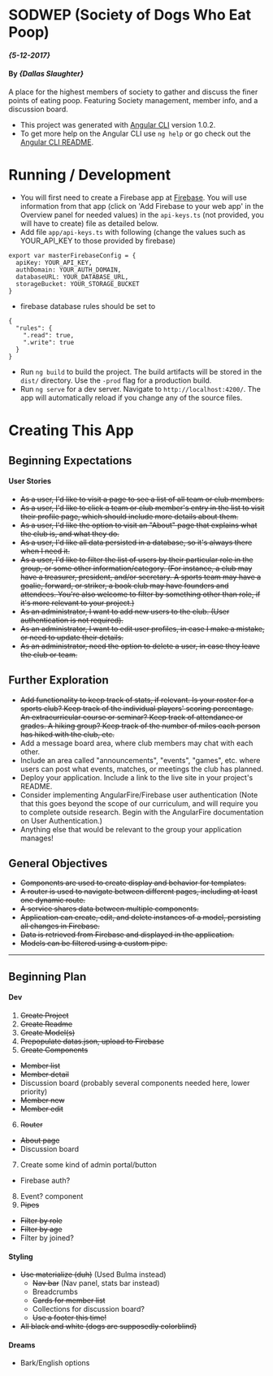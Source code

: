 # SODWEP (Society of Dogs Who Eat Poop)

#### _{5-12-2017}_

#### By _**{Dallas Slaughter}**_

A place for the highest members of society to gather and discuss the finer points of eating poop. Featuring Society management, member info, and a discussion board.

* This project was generated with [Angular CLI](https://github.com/angular/angular-cli) version 1.0.2.
* To get more help on the Angular CLI use `ng help` or go check out the [Angular CLI README](https://github.com/angular/angular-cli/blob/master/README.md).

Running / Development
======

* You will first need to create a Firebase app at [Firebase](https://firebase.google.com). You will use information from that app (click on 'Add Firebase to your web app' in the Overview panel for needed values) in the `api-keys.ts` (not provided, you will have to create) file as detailed below.
* Add file `app/api-keys.ts` with following (change the values such as YOUR_API_KEY to those provided by firebase)
```
export var masterFirebaseConfig = {
  apiKey: YOUR_API_KEY,
  authDomain: YOUR_AUTH_DOMAIN,
  databaseURL: YOUR_DATABASE_URL,
  storageBucket: YOUR_STORAGE_BUCKET
}
```

* firebase database rules should be set to
```
{
  "rules": {
    ".read": true,
    ".write": true
  }
}
```

* Run `ng build` to build the project. The build artifacts will be stored in the `dist/` directory. Use the `-prod` flag for a production build.
* Run `ng serve` for a dev server. Navigate to `http://localhost:4200/`. The app will automatically reload if you change any of the source files.


Creating This App
======

Beginning Expectations
------

#### User Stories
* ~~As a user, I'd like to visit a page to see a list of all team or club members.~~
* ~~As a user, I'd like to click a team or club member's entry in the list to visit their profile page, which should include more details about them.~~
* ~~As a user, I'd like the option to visit an "About" page that explains what the club is, and what they do.~~
* ~~As a user, I'd like all data persisted in a database, so it's always there when I need it.~~
* ~~As a user, I'd like to filter the list of users by their particular role in the group, or some other information/category. (For instance, a club may have a treasurer, president, and/or secretary. A sports team may have a goalie, forward, or striker, a book club may have founders and attendees. You're also welcome to filter by something other than role, if it's more relevant to your project.)~~
* ~~As an administrator, I want to add new users to the club. (User authentication is not required).~~
* ~~As an administrator, I want to edit user profiles, in case I make a mistake, or need to update their details.~~
* ~~As an administrator, need the option to delete a user, in case they leave the club or team.~~

Further Exploration
------
* ~~Add functionality to keep track of stats, if relevant. Is your roster for a sports club? Keep track of the individual players' scoring percentage. An extracurricular course or seminar? Keep track of attendance or grades. A hiking group? Keep track of the number of miles each person has hiked with the club, etc.~~
* Add a message board area, where club members may chat with each other.
* Include an area called "announcements", "events", "games", etc. where users can post what events, matches, or meetings the club has planned.
* Deploy your application. Include a link to the live site in your project's README.
* Consider implementing AngularFire/Firebase user authentication (Note that this goes beyond the scope of our curriculum, and will require you to complete outside research. Begin with the AngularFire documentation on User Authentication.)
* Anything else that would be relevant to the group your application manages!

General Objectives
------
* ~~Components are used to create display and behavior for templates.~~
* ~~A router is used to navigate between different pages, including at least one dynamic route.~~
* ~~A service shares data between multiple components.~~
* ~~Application can create, edit, and delete instances of a model, persisting all changes in Firebase.~~
* ~~Data is retrieved from Firebase and displayed in the application.~~
* ~~Models can be filtered using a custom pipe.~~

---

## Beginning Plan

#### Dev
1. ~~Create Project~~
2. ~~Create Readme~~
3. ~~Create Model(s)~~
4. ~~Prepopulate datas.json, upload to Firebase~~
5. ~~Create Components~~
  * ~~Member list~~
  * ~~Member detail~~
  * Discussion board (probably several components needed here, lower priority)
  * ~~Member new~~
  * ~~Member edit~~
6. ~~Router~~
  * ~~About page~~
  * Discussion board
7. Create some kind of admin portal/button
  * Firebase auth?
8. Event? component
9. ~~Pipes~~
  * ~~Filter by role~~
  * ~~Filter by age~~
  * Filter by joined?

#### Styling
* ~~Use materialize (duh)~~ (Used Bulma instead)
  * ~~Nav bar~~ (Nav panel, stats bar instead)
  * Breadcrumbs
  * ~~Cards for member list~~
  * Collections for discussion board?
  * ~~Use a footer this time!~~
* ~~All black and white (dogs are supposedly colorblind)~~


#### Dreams
* Bark/English options
